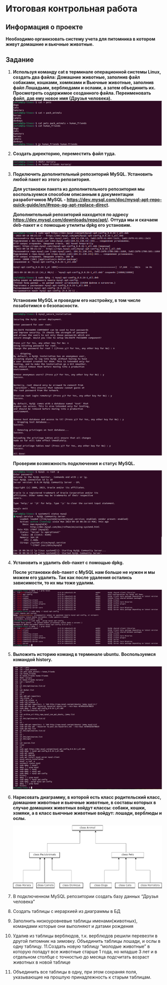 # Итоговая контрольная работа

## Информация о проекте

**Необходимо организовать систему учета для питомника в котором живут
домашние и вьючные животные.**

## Задание

1. **Используя команду cat в терминале операционной системы Linux, создать два файла: Домашние животные, заполнив файл собаками, кошками, хомяками и Вьючные животные, заполнив файл Лошадьми, верблюдами и
ослами, а затем объединить их. Просмотреть содержимое созданного файла.
Переименовать файл, дав ему новое имя (Друзья человека).**
![Вариант решения](pictures/task1.PNG "Пункт 1")
2. **Создать директорию, переместить файл туда.**

   ![Вариант решения](pictures/task2.PNG "Пункт 2")
3. **Подключить дополнительный репозиторий MySQL. Установить любой пакет из этого репозитория.**

   **Для установки пакета из дополнительного репозитория мы воспользуемся способом описанным в документации разработчиков MySQL - <https://dev.mysql.com/doc/mysql-apt-repo-quick-guide/en/#repo-qg-apt-replace-direct>.**

   **Дополнительный репозиторий находится по адресу <https://dev.mysql.com/downloads/repo/apt/>.**
   **Оттуда мы и скачаем deb-пакет и с помощью утилиты dpkg его установим.**

   ![Вариант решения](pictures/download_install_mysql.PNG "Пункт 3_1")

   **Установим MySQL и проведем его настройку, в том числе позаботимся о безопасности.**

   ![Вариант решения](pictures/settings_mysql.PNG "Пункт 3_2")

    **Проверим возможность подключения и статус MySQL.**

    ![Вариант решения](pictures/status_mysql.PNG "Пункт 3_3")

4. **Установить и удалить deb-пакет с помощью dpkg.**

   **После установки deb-пакет с MySQL нам больше не нужен и мы можем его удалить. Так как после удаления остались зависимости, то их мы тоже удалим.**

   ![Вариант решения](pictures/remove_dev_package.PNG "Пункт 4")

5. **Выложить историю команд в терминале ubuntu.**
   **Воспользуемся командой history.**

   ![Вариант решения](pictures/history2.PNG "Пункт 5")

6. **Нарисовать диаграмму, в которой есть класс родительский класс, домашние животные и вьючные животные, в составы которых в случае домашних
животных войдут классы: собаки, кошки, хомяки, а в класс вьючные животные войдут: лошади, верблюды и ослы.**

   ![Вариант решения](pictures/BD_animals.drawio.png "Пункт 6")

7. В подключенном MySQL репозитории создать базу данных “Друзья
человека”
8. Создать таблицы с иерархией из диаграммы в БД
9. Заполнить низкоуровневые таблицы именами(животных), командами
которые они выполняют и датами рождения
10. Удалив из таблицы верблюдов, т.к. верблюдов решили перевезти в другой
питомник на зимовку. Объединить таблицы лошади, и ослы в одну таблицу.
11.Создать новую таблицу “молодые животные” в которую попадут все
животные старше 1 года, но младше 3 лет и в отдельном столбце с точностью
до месяца подсчитать возраст животных в новой таблице
12. Объединить все таблицы в одну, при этом сохраняя поля, указывающие на
прошлую принадлежность к старым таблицам.

